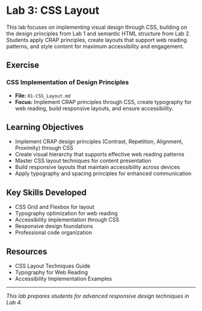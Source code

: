 # Lab 3: CSS Layout

This lab focuses on implementing visual design through CSS, building on the design principles from Lab 1 and semantic HTML structure from Lab 2. Students apply CRAP principles, create layouts that support web reading patterns, and style content for maximum accessibility and engagement.

## Exercise

### CSS Implementation of Design Principles
- **File:** `01-CSS_Layout.md`
- **Focus:** Implement CRAP principles through CSS, create typography for web reading, build responsive layouts, and ensure accessibility.

## Learning Objectives
- Implement CRAP design principles (Contrast, Repetition, Alignment, Proximity) through CSS
- Create visual hierarchy that supports effective web reading patterns
- Master CSS layout techniques for content presentation
- Build responsive layouts that maintain accessibility across devices
- Apply typography and spacing principles for enhanced communication

## Key Skills Developed
- CSS Grid and Flexbox for layout
- Typography optimization for web reading
- Accessibility implementation through CSS
- Responsive design foundations
- Professional code organization

## Resources
- CSS Layout Techniques Guide
- Typography for Web Reading
- Accessibility Implementation Examples

---

*This lab prepares students for advanced responsive design techniques in Lab 4.*
